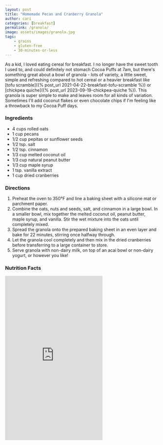 ```yaml
---
layout: post
title: "Homemade Pecan and Cranberry Granola"
author: cari
categories: [breakfast]
permalink: /granola/
image: assets/images/granola.jpg
tags:
    - grains
    - gluten-free
    - 30-minutes-or-less
---
```


As a kid, I loved eating cereal for breakfast. I no longer have the sweet tooth I used to, and could definitely not stomach Cocoa Puffs at 7am, but there's something great about a bowl of granola - lots of variety, a little sweet, simple and refreshing compared to hot cereal or a heavier breakfast like [tofu scramble]({% post_url 2021-04-22-breakfast-tofu-scramble %}) or [chickpea quiche]({% post_url 2023-09-19-chickpea-quiche %}). This granola is super simple to make and leaves room for all kinds of variation. Sometimes I'll add coconut flakes or even chocolate chips if I'm feeling like a throwback to my Cocoa Puff days. 

<h3> Ingredients </h3>

- 4 cups rolled oats
- 1 cup pecans
- 1/2 cup pepitas or sunflower seeds
- 1/2 tsp. salt
- 1/2 tsp. cinnamon
- 1/3 cup melted coconut oil
- 1/3 cup natural peanut butter
- 1/3 cup maple syrup
- 1 tsp. vanilla extract
- 1 cup dried cranberries

<h3> Directions </h3>

1. Preheat the oven to 350&deg;F and line a baking sheet with a silicone mat or parchment paper.
2. Combine the oats, nuts and seeds, salt, and cinnamon in a large bowl. In a smaller bowl, mix together the melted coconut oil, peanut butter, maple syrup, and vanilla. Stir the wet mixture into the oats until completely mixed.
3. Spread the granola onto the prepared baking sheet in an even layer and bake for 22 minutes, stirring once halfway through.
4. Let the granola cool completely and then mix in the dried cranberries before transferring to a large container to store.
5. Serve granola with non-dairy milk, on top of an acai bowl or non-dairy yogurt, or however you like!

<h3> Nutrition Facts </h3>

<iframe title="CRONOMETER.com" width="320" height="540" src="https://cronometer.com/facts.html?food=31144177&measure=86002223&labelType=AMERICAN_2016" frameborder="0"></iframe>
